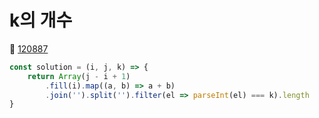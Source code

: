 # k의 개수
🔗 <a href="https://school.programmers.co.kr/learn/courses/30/lessons/120887">120887</a>

```javascript
const solution = (i, j, k) => {
    return Array(j - i + 1)
        .fill(i).map((a, b) => a + b)
        .join('').split('').filter(el => parseInt(el) === k).length
}
```
